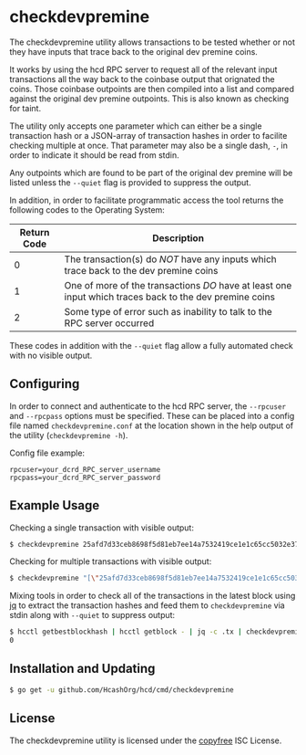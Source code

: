 checkdevpremine
===============

The checkdevpremine utility allows transactions to be tested whether or not they
have inputs that trace back to the original dev premine coins.

It works by using the hcd RPC server to request all of the relevant input
transactions all the way back to the coinbase output that orignated the coins.
Those coinbase outpoints are then compiled into a list and compared against the
original dev premine outpoints.  This is also known as checking for taint.

The utility only accepts one parameter which can either be a single transaction
hash or a JSON-array of transaction hashes in order to facilite checking
multiple at once.  That parameter may also be a single dash, `-`, in order to
indicate it should be read from stdin.

Any outpoints which are found to be part of the original dev premine will be
listed unless the `--quiet` flag is provided to suppress the output.

In addition, in order to facilitate programmatic access the tool returns the
following codes to the Operating System:

|Return Code|Description|
|---|---|
|0|The transaction(s) do _NOT_ have any inputs which trace back to the dev premine coins|
|1|One of more of the transactions _DO_ have at least one input which traces back to the dev premine coins|
|2|Some type of error such as inability to talk to the RPC server occurred|

These codes in addition with the `--quiet` flag allow a fully automated check
with no visible output.

## Configuring

In order to connect and authenticate to the hcd RPC server, the `--rpcuser` and
`--rpcpass` options must be specified.  These can be placed into a config file
named `checkdevpremine.conf` at the location shown in the help output of the
utility (`checkdevpremine -h`).

Config file example:

```
rpcuser=your_dcrd_RPC_server_username
rpcpass=your_dcrd_RPC_server_password
```

## Example Usage

Checking a single transaction with visible output:
```bash
$ checkdevpremine 25afd7d33ceb8698f5d81eb7ee14a7532419ce1e1c65cc5032e37696f26c5cac
```

Checking for multiple transactions with visible output:
```bash
$ checkdevpremine "[\"25afd7d33ceb8698f5d81eb7ee14a7532419ce1e1c65cc5032e37696f26c5cac\", \"b1527b63c7a76ea28e57604082bec0e8195cd7a33bd10c68296a45bce77bd2db\"]"
```

Mixing tools in order to check all of the transactions in the latest block using
[jq](https://stedolan.github.io/jq/) to extract the transaction hashes and feed
them to `checkdevpremine` via stdin along with `--quiet` to suppress output:
```bash
$ hcctl getbestblockhash | hcctl getblock - | jq -c .tx | checkdevpremine --quiet -; echo $?
0
```

## Installation and Updating

```bash
$ go get -u github.com/HcashOrg/hcd/cmd/checkdevpremine
```

## License

The checkdevpremine utility is licensed under the [copyfree](http://copyfree.org)
ISC License.
